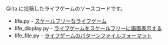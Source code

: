 Qiita に投稿したライフゲームのソースコードです。

* life.py - [スケールフリーなライフゲーム](https://qiita.com/tadashi9e/items/370bcb3c1028700201c1)
* life_display.py - [ライフゲームをスケールフリーに画面表示する](https://qiita.com/tadashi9e/items/31514172144daf0f5b17)
* life_file.py - [ライフゲームのパターンファイルフォーマット](https://qiita.com/tadashi9e/items/b2ff031dd17172d5bb39)

